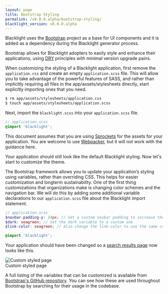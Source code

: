 ```yaml
---
layout: page
title: Bootstrap Styling
permalink: /v8.0.0.alpha/bootstrap-styling/
blacklight_version: v8.0.0.alpha
---
```


Blacklight uses the [Bootstrap](https://getbootstrap.com/) project as a base for UI components and it is added as a dependency during the Blacklight generator process.

Bootstrap allows for Blacklight adopters to easily style and enhance their applications, using [DRY](https://en.wikipedia.org/wiki/Don%27t_repeat_yourself) principles with minimal version upgrade pains.

When customizing the styling of a Blacklight application, first remove the `application.css` and create an empty `application.scss` file. This will allow you to take advantage of the powerful features of SASS, and rather than implicitly requiring all files in the app/assets/stylesheets directly, start explicitly importing ones that you need.

```sh
$ rm app/assets/stylesheets/application.css
$ touch app/assets/stylesheets/application.scss
```

Next, import the `blacklight.scss` into your `application.scss` file.

```scss
// application.scss
@import 'blacklight';
```

<div class="alert alert-warning">
  This document assumes that you are using <a href="https://github.com/rails/sprockets">Sprockets</a> for the assets for your application. You are welcome to use <a href="https://github.com/rails/webpacker">Webpacker</a>, but it will not work with the guidance here.
</div>


Your application should still look like the default Blacklight styling. Now let's start to customize the theme.

The Bootstrap framework allows you to update your application’s styling using variables, rather than overriding CSS. This helps for easier customization and longterm sustainability. One of the first thing customizations that organizations make is changing color schemes and the navigation bar. We will do this by adding some additional variable declarations to our `application.scss` file about the Blacklight import statement.

```scss
// application.scss
$navbar-padding-y: 24px; // Set a custom navbar padding to increase the size of the navbar
$dark: seagreen; // Set the dark variable to a custom one
$link-color: seagreen; // Also change the link-color to use the same color

@import 'blacklight';
```

Your application should have been changed so a [search results page](http://127.0.0.1:3000/catalog?search_field=all_fields&q=) now looks like this.


<div class='image-well'>
  <img src='/public/images/blacklight7-custom-style.jpg' alt='Custom styled page' />
  <div class='caption'>Custom styled page</div>
</div>

A full listing of the variables that can be customized is available from [Bootstrap's GitHub repository](https://github.com/twbs/bootstrap/blob/main/scss/_variables.scss). You can see how these are used throughout Bootstrap by searching for their usage in the codebase.
